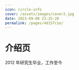 ```yaml
---
icon: circle-info
cover: /assets/images/cover3.jpg
date: 2023-09-08 23:25:20
permalink: /pages/4d157c1e/
---
```


# 介绍页

2012 年研究生毕业，工作至今